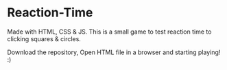# Reaction-Time
Made with HTML, CSS &amp; JS. This is a small game to test reaction time to clicking squares &amp; circles.

Download the repository, Open HTML file in a browser and starting playing! :)
